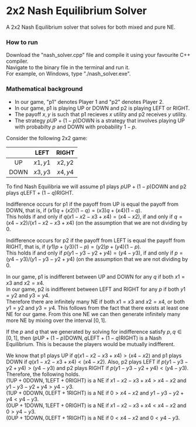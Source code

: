 # 2x2 Nash Equilibrium Solver
A 2x2 Nash Equilibrium solver that solves for both mixed and pure NE.

### How to run
Download the "nash_solver.cpp" file and compile it using your favourite C++ compiler.\
Navigate to the binary file in the terminal and run it.\
For example, on Windows, type "./nash_solver.exe".

### Mathematical background

- In our game, "p1" denotes Player 1 and "p2" denotes Player 2.
- In our game, p1 is playing UP or DOWN and p2 is playing LEFT or RIGHT.
- The payoff $x,y$ is such that p1 recieves $x$ utility and p2 receives $y$ utility.
- The strategy $p\text{UP} + (1-p)\text{DOWN}$ is a strategy that involves playing UP with probabilty $p$ and DOWN with probability $1-p$.
 
Consider the following 2x2 game:

|       | LEFT    | RIGHT   |
| :---: | :---:   | :---:   |
| UP    | $x1,y1$ | $x2,y2$ |
| DOWN  | $x3,y3$ | $x4,y4$ |

To find Nash Equilibria we will assume p1 plays $p\text{UP} + (1-p)\text{DOWN}$ and p2 plays $q\text{LEFT} + (1-q)\text{RIGHT}$.

Indifference occurs for p1 if the payoff from UP is equal the payoff from DOWN, that is, if $(x1)q + (x2)(1-q) = (x3)q + (x4)(1-q).$\
This holds if and only if $q(x1 - x2 - x3 + x4) = (x4 - x2)$, if and only if $q = (x4 - x2) / (x1 - x2 - x3 + x4)$ (on the assumption that we are not dividing by 0.

Indifference occurs for p2 if the payoff from LEFT is equal the payoff from RIGHT, that is, if $(y1)p + (y3)(1-p) = (y2)p + (y4)(1-p).$\
This holds if and only if $p(y1 - y3 - y2 + y4) = (y4 - y3)$, if and only if $p = (y4 - y3)  / (y1 - y3 - y2 + y4)$ (on the assumption that we are not dividing by 0.

In our game, p1 is indifferent between UP and DOWN for any $q$ if both $x1 = x3$ and $x2 = x4$.\
In our game, p2 is indifferent between LEFT and RIGHT for any $p$ if both $y1 = y2$ and $y3 = y4$.\
Therefore there are infinitely many NE if both $x1 = x3$ and $x2 = x4$, or both $y1 = y2$ and $y3 = y4$. This follows from the fact that there exists at least one NE for our game. From this one NE we can then generate infinitely many more NE by mixing over the interval $[0,1]$.

If the $p$ and $q$ that we generated by solving for indifference satisfy $p, q \in [0,1]$, then $(p\text{UP} + (1-p)\text{DOWN}, q\text{LEFT} + (1-q)\text{RIGHT})$ is a Nash Equilibrium. This is because the players would be mutually indifferent.

We know that p1 plays UP if $q(x1 - x2 - x3 + x4) > (x4 - x2)$ and p1 plays DOWN if $q(x1 - x2 - x3 + x4) < (x4 - x2)$. Also, p2 plays LEFT if $p(y1 - y3 - y2 + y4) > (y4 - y3)$ and p2 plays RIGHT if $p(y1 - y3 - y2 + y4) < (y4 - y3)$. Therefore, the following holds.\
$(1\text{UP} + 0\text{DOWN}, 1\text{LEFT} + 0\text{RIGHT})$ is a NE if $x1 - x2 - x3 + x4 > x4 - x2$ and $y1 - y3 - y2 + y4 > y4 - y3$.\
$(1\text{UP} + 0\text{DOWN}, 0\text{LEFT} + 1\text{RIGHT})$ is a NE if $0 > x4 - x2$ and $y1 - y3 - y2 + y4 < y4 - y3$.\
$(0\text{UP} + 1\text{DOWN}, 1\text{LEFT} + 0\text{RIGHT})$ is a NE if $x1 - x2 - x3 + x4 < x4 - x2$ and $0 > y4 - y3$.\
$(0\text{UP} + 1\text{DOWN}, 0\text{LEFT} + 1\text{RIGHT})$ is a NE if $0 < x4 - x2$ and $0 < y4 - y3$.
